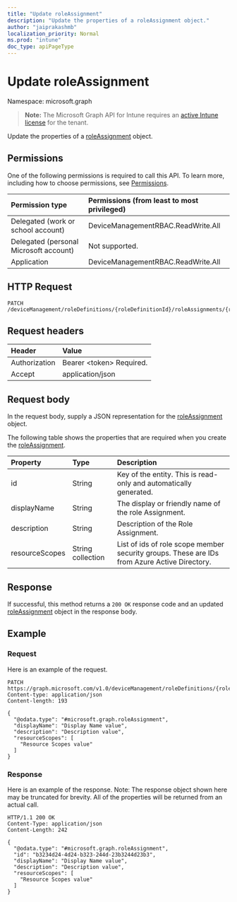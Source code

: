 ```yaml
---
title: "Update roleAssignment"
description: "Update the properties of a roleAssignment object."
author: "jaiprakashmb"
localization_priority: Normal
ms.prod: "intune"
doc_type: apiPageType
---
```


# Update roleAssignment

Namespace: microsoft.graph

> **Note:** The Microsoft Graph API for Intune requires an [active Intune license](https://go.microsoft.com/fwlink/?linkid=839381) for the tenant.

Update the properties of a [roleAssignment](../resources/intune-rbac-roleassignment.md) object.

## Permissions
One of the following permissions is required to call this API. To learn more, including how to choose permissions, see [Permissions](/graph/permissions-reference).

|Permission type|Permissions (from least to most privileged)|
|:---|:---|
|Delegated (work or school account)|DeviceManagementRBAC.ReadWrite.All|
|Delegated (personal Microsoft account)|Not supported.|
|Application|DeviceManagementRBAC.ReadWrite.All|

## HTTP Request
<!-- {
  "blockType": "ignored"
}
-->
``` http
PATCH /deviceManagement/roleDefinitions/{roleDefinitionId}/roleAssignments/{roleAssignmentId}
```

## Request headers
|Header|Value|
|:---|:---|
|Authorization|Bearer &lt;token&gt; Required.|
|Accept|application/json|

## Request body
In the request body, supply a JSON representation for the [roleAssignment](../resources/intune-rbac-roleassignment.md) object.

The following table shows the properties that are required when you create the [roleAssignment](../resources/intune-rbac-roleassignment.md).

|Property|Type|Description|
|:---|:---|:---|
|id|String|Key of the entity. This is read-only and automatically generated.|
|displayName|String|The display or friendly name of the role Assignment.|
|description|String|Description of the Role Assignment.|
|resourceScopes|String collection|List of ids of role scope member security groups.  These are IDs from Azure Active Directory.|



## Response
If successful, this method returns a `200 OK` response code and an updated [roleAssignment](../resources/intune-rbac-roleassignment.md) object in the response body.

## Example

### Request
Here is an example of the request.

<!-- { "blockType": "request" , "name" : "intune_rbac_roleassignment_update_update_roleassignment" }-->
``` http
PATCH https://graph.microsoft.com/v1.0/deviceManagement/roleDefinitions/{roleDefinitionId}/roleAssignments/{roleAssignmentId}
Content-type: application/json
Content-length: 193

{
  "@odata.type": "#microsoft.graph.roleAssignment",
  "displayName": "Display Name value",
  "description": "Description value",
  "resourceScopes": [
    "Resource Scopes value"
  ]
}
```

### Response
Here is an example of the response. Note: The response object shown here may be truncated for brevity. All of the properties will be returned from an actual call.

<!-- { "blockType": "response" , "@odata.type" : "microsoft.graph.roleAssignment" }-->
``` http
HTTP/1.1 200 OK
Content-Type: application/json
Content-Length: 242

{
  "@odata.type": "#microsoft.graph.roleAssignment",
  "id": "b3234d24-4d24-b323-244d-23b3244d23b3",
  "displayName": "Display Name value",
  "description": "Description value",
  "resourceScopes": [
    "Resource Scopes value"
  ]
}
```
